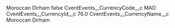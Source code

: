 <?xml version="1.0" encoding="UTF-8"?>
<CustomMetadata xmlns="http://soap.sforce.com/2006/04/metadata" xmlns:xsi="http://www.w3.org/2001/XMLSchema-instance" xmlns:xsd="http://www.w3.org/2001/XMLSchema">
    <label>Moroccan Dirham</label>
    <protected>false</protected>
    <values>
        <field>CventEvents__CurrencyCode__c</field>
        <value xsi:type="xsd:string">MAD</value>
    </values>
    <values>
        <field>CventEvents__CurrencyId__c</field>
        <value xsi:type="xsd:double">76.0</value>
    </values>
    <values>
        <field>CventEvents__CurrencyName__c</field>
        <value xsi:type="xsd:string">Moroccan Dirham</value>
    </values>
</CustomMetadata>
